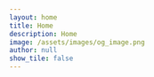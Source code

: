 ```yaml
---
layout: home
title: Home
description: Home
image: /assets/images/og_image.png
author: null
show_tile: false
---
```




